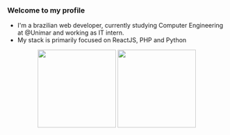 ### Welcome to my profile

- I'm a brazilian web developer, currently studying Computer Engineering at @Unimar and working as IT intern.
- My stack is primarily focused on ReactJS, PHP and Python

<div align="center">
<img height="180em" src="https://github-readme-stats.vercel.app/api?    username=redwoodsam&show_icons=true&theme=discord_old_blurple&include_all_commits=true&count_private=true"/>
<img height="180em" src="https://github-readme-stats.vercel.app/api/top-langs/?username=redwoodsam&layout=compact&langs_count=7&theme=discord_old_blurple"/>
</div>
</div>


<!--
**redwoodsam/redwoodsam** is a ✨ _special_ ✨ repository because its `README.md` (this file) appears on your GitHub profile.

Here are some ideas to get you started:

- 🔭 I’m currently working on ...
- 🌱 I’m currently learning ...
- 👯 I’m looking to collaborate on ...
- 🤔 I’m looking for help with ...
- 💬 Ask me about ...
- 📫 How to reach me: ...
- 😄 Pronouns: ...
- ⚡ Fun fact: ...
-->
